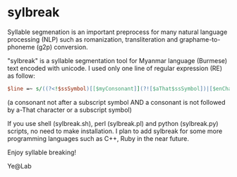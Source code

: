 # sylbreak
Syllable segmenation is an important preprocess for many natural language processing (NLP) such as romanization, transliteration and graphame-to-phoneme (g2p) conversion.

"sylbreak" is a syllable segmentation tool for Myanmar language (Burmese) text encoded with unicode.
I used only one line of regular expression (RE) as follow:
```perl
$line =~ s/((?<!$ssSymbol)[[$myConsonant]](?![$aThat$ssSymbol])|[$enChar$otherChar])/$sep$1/g;
```
(a consonant not after a subscript symbol AND a consonant is not followed by a-That character or a subscript symbol)

If you use shell (sylbreak.sh), perl (sylbreak.pl) and python (sylbreak.py) scripts, no need to make installation.
I plan to add sylbreak for some more programming languages such as C++, Ruby in the near future.

Enjoy syllable breaking!

Ye@Lab
